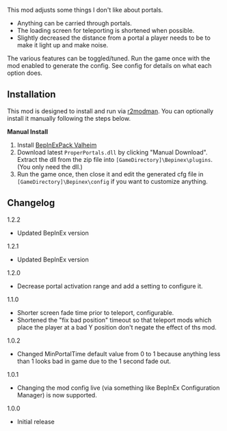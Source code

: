 This mod adjusts some things I don't like about portals.

* Anything can be carried through portals.
* The loading screen for teleporting is shortened when possible.
* Slightly decreased the distance from a portal a player needs to be to make it light up and make noise.

The various features can be toggled/tuned. Run the game once with the mod enabled to generate the config. See config for details on what each option does.

## Installation
This mod is designed to install and run via [r2modman](https://thunderstore.io/package/ebkr/r2modman/). You can optionally install it manually following the steps below.

**Manual Install**
1. Install [BepInExPack Valheim](https://valheim.thunderstore.io/package/denikson/BepInExPack_Valheim/)
2. Download latest ``ProperPortals.dll`` by clicking "Manual Download". Extract the dll from the zip file into ``[GameDirectory]\Bepinex\plugins``. (You only need the dll.)
3. Run the game once, then close it and edit the generated cfg file in ``[GameDirectory]\Bepinex\config`` if you want to customize anything.

## Changelog
1.2.2

* Updated BepInEx version

1.2.1

* Updated BepInEx version

1.2.0

* Decrease portal activation range and add a setting to configure it.

1.1.0

* Shorter screen fade time prior to teleport, configurable.
* Shortened the "fix bad position" timeout so that teleport mods which place the player at a bad Y position don't negate the effect of ths mod.

1.0.2

* Changed MinPortalTime default value from 0 to 1 because anything less than 1 looks bad in game due to the 1 second fade out.

1.0.1

* Changing the mod config live (via something like BepInEx Configuration Manager) is now supported.

1.0.0

* Initial release
